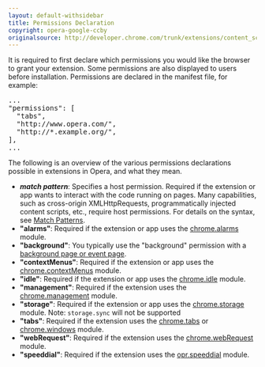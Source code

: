 ```yaml
---
layout: default-withsidebar
title: Permissions Declaration
copyright: opera-google-ccby
originalsource: http://developer.chrome.com/trunk/extensions/content_scripts.html
---
```


It is required to first declare which permissions you would like the browser to grant your extension. Some permissions are also displayed to users before installation. Permissions are declared in the manifest file, for example:

<pre class="prettyprint">...
"permissions": [
  "tabs",
  "http://www.opera.com/",
  "http://*.example.org/",
],
...</pre>

The following is an overview of the various permissions declarations possible in extensions in Opera, and what they mean. 

* ***match pattern***: Specifies a host permission. Required if the extension or app wants to interact with the code running on pages. Many capabilities, such as cross-origin XMLHttpRequests, programmatically injected content scripts, etc., require host permissions. For details on the syntax, see [Match Patterns](tut_match_patterns.html).
* **"alarms"**: Required if the extension or app uses the [chrome.alarms](alarms.html) module.
* **"background"**: You typically use the "background" permission with a [background page or event page](tut_architecture_overview.html#the_background_process).
* **"contextMenus"**: Required if the extension or app uses the [chrome.contextMenus](contextMenus.html) module.
* **"idle"**: Required if the extension or app uses the [chrome.idle](idle.html) module.
* **"management"**: Required if the extension uses the [chrome.management](management.html) module.
* **"storage"**: Required if the extension or app uses the [chrome.storage](storage.html) module. Note: `storage.sync` will not be supported
* **"tabs"**: Required if the extension uses the [chrome.tabs](tabs.html) or [chrome.windows](windows.html) module.
* **"webRequest"**: Required if the extension uses the [chrome.webRequest](webRequest.html) module. 
* **"speeddial"**:  Required if the extension uses the [opr.speeddial](speeddial.html) module.
